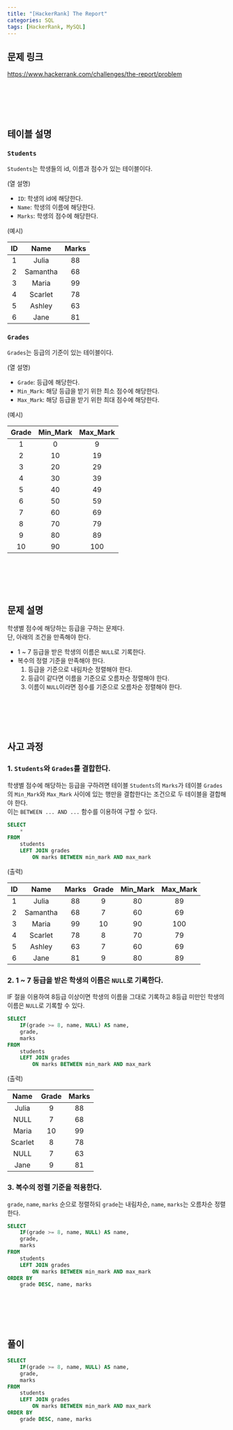```yaml
---
title: "[HackerRank] The Report"
categories: SQL
tags: [HackerRank, MySQL]
---
```


## 문제 링크

<https://www.hackerrank.com/challenges/the-report/problem>

<br><br><br><br>

## 테이블 설명

### `Students`

`Students`는 학생들의 id, 이름과 점수가 있는 테이블이다.

(열 설명)

- `ID`: 학생의 id에 해당한다.
- `Name`: 학생의 이름에 해당한다.
- `Marks`: 학생의 점수에 해당한다.

(예시)

|ID|Name|Marks|
|:-:|:-:|:-:|
|1|Julia|88|
|2|Samantha|68|
|3|Maria|99|
|4|Scarlet|78|
|5|Ashley|63|
|6|Jane|81|

### `Grades`

`Grades`는 등급의 기준이 있는 테이블이다.

(열 설명)

- `Grade`: 등급에 해당한다.
- `Min_Mark`: 해당 등급을 받기 위한 최소 점수에 해당한다.
- `Max_Mark`: 해당 등급을 받기 위한 최대 점수에 해당한다.

(예시)

|Grade|Min_Mark|Max_Mark|
|:-:|:-:|:-:|
|1|0|9|
|2|10|19|
|3|20|29|
|4|30|39|
|5|40|49|
|6|50|59|
|7|60|69|
|8|70|79|
|9|80|89|
|10|90|100|

<br><br><br><br>

## 문제 설명

학생별 점수에 해당하는 등급을 구하는 문제다.  
단, 아래의 조건을 만족해야 한다.

- 1 ~ 7 등급을 받은 학생의 이름은 `NULL`로 기록한다.
- 복수의 정렬 기준을 만족해야 한다. 
  1. 등급을 기준으로 내림차순 정렬해야 한다.
  2. 등급이 같다면 이름을 기준으로 오름차순 정렬해야 한다.
  3. 이름이 `NULL`이라면 점수를 기준으로 오름차순 정렬해야 한다.

<br><br><br><br>

## 사고 과정

### 1. `Students`와 `Grades`를 결합한다.

학생별 점수에 해당하는 등급을 구하려면 테이블 `Students`의 `Marks`가 테이블 `Grades`의 `Min_Mark`와 `Max_Mark` 사이에 있는 행만을 결합한다는 조건으로 두 테이블을 결합해야 한다.  
이는 `BETWEEN ... AND ...` 함수를 이용하여 구할 수 있다.

```sql
SELECT 
    * 
FROM 
    students 
    LEFT JOIN grades 
        ON marks BETWEEN min_mark AND max_mark
```

(출력)

|ID|Name|Marks|Grade|Min_Mark|Max_Mark|
|:-:|:-:|:-:|:-:|:-:|:-:|
|1|Julia|88|9|80|89|
|2|Samantha|68|7|60|69|
|3|Maria|99|10|90|100|
|4|Scarlet|78|8|70|79|
|5|Ashley|63|7|60|69|
|6|Jane|81|9|80|89|

### 2. 1 ~ 7 등급을 받은 학생의 이름은 `NULL`로 기록한다.

IF 절을 이용하여 8등급 이상이면 학생의 이름을 그대로 기록하고 8등급 미만인 학생의 이름은 `NULL`로 기록할 수 있다.

```sql
SELECT 
    IF(grade >= 8, name, NULL) AS name, 
    grade, 
    marks 
FROM 
    students 
    LEFT JOIN grades 
        ON marks BETWEEN min_mark AND max_mark
```

(출력)

|Name|Grade|Marks|
|:-:|:-:|:-:|
|Julia|9|88|
|NULL|7|68|
|Maria|10|99|
|Scarlet|8|78|
|NULL|7|63|
|Jane|9|81|

### 3. 복수의 정렬 기준을 적용한다.

`grade`, `name`, `marks` 순으로 정렬하되 `grade`는 내림차순, `name`, `marks`는 오름차순 정렬한다.

```sql
SELECT 
    IF(grade >= 8, name, NULL) AS name, 
    grade, 
    marks 
FROM 
    students 
    LEFT JOIN grades 
        ON marks BETWEEN min_mark AND max_mark 
ORDER BY 
    grade DESC, name, marks
```

<br><br><br><br>

## 풀이

```sql
SELECT 
    IF(grade >= 8, name, NULL) AS name, 
    grade, 
    marks 
FROM 
    students 
    LEFT JOIN grades 
        ON marks BETWEEN min_mark AND max_mark 
ORDER BY 
    grade DESC, name, marks
```